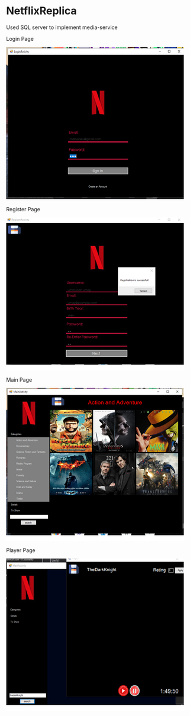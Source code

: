 # NetflixReplica
Used SQL server to implement media-service

Login Page

![](images/loginPage.png)

Register Page

![](images/registerPage.png)

Main Page

![](images/mainPage.png)


Player Page

![](images/playerPage.png)


